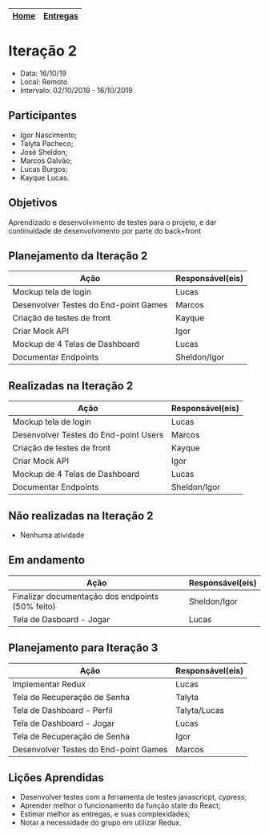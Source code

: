 [Home](/README.md) |  [Entregas](/docs/iteracoes.md) | 
|----|----|

# Iteração 2
* Data: 16/10/19
* Local: Remoto
* Intervalo: 02/10/2019 - 16/10/2019
## Participantes
  * Igor Nascimento;
  * Talyta Pacheco;
  * José Sheldon;
  * Marcos Galvão;
  * Lucas Burgos;
  * Kayque Lucas.
## Objetivos
Aprendizado e desenvolvimento de testes para o projeto, e dar continuidade de desenvolvimento por parte do back+front
## Planejamento da Iteração 2
| Ação | Responsável(eis) |
|----------|----------|
| Mockup tela de login | Lucas |
| Desenvolver Testes do End-point Games  | Marcos |
| Criação de testes de front | Kayque |
| Criar Mock API | Igor |
| Mockup de 4 Telas de Dashboard | Lucas |
| Documentar Endpoints | Sheldon/Igor |


## Realizadas na Iteração 2
| Ação | Responsável(eis) |
|----------|----------|
| Mockup tela de login | Lucas |
| Desenvolver Testes do End-point Users  | Marcos |
| Criação de testes de front | Kayque |
| Criar Mock API | Igor |
| Mockup de 4 Telas de Dashboard | Lucas |
| Documentar Endpoints | Sheldon/Igor |

## Não realizadas na Iteração 2
* Nenhuma atividade

## Em andamento 
| Ação | Responsável(eis) |
|----|----|
| Finalizar documentação dos endpoints (50% feito) | Sheldon/Igor |
| Tela de Dasboard - Jogar  | Lucas |


## Planejamento para Iteração 3
| Ação | Responsável(eis) |
|----------|----------|
| Implementar Redux | Lucas |
| Tela de Recuperação de Senha  | Talyta |
| Tela de Dashboard - Perfil | Talyta/Lucas |
| Tela de Dashboard - Jogar  | Lucas |
| Tela de Recuperação de Senha   | Igor |
| Desenvolver Testes do End-point Games  | Marcos |


## Lições Aprendidas
* Desenvolver testes com a ferramenta de testes javascricpt, cypress;
* Aprender melhor o funcionamento da função state do React;
* Estimar melhor as entregas, e suas complexidades;
* Notar a necessidade do grupo em utilizar Redux.
